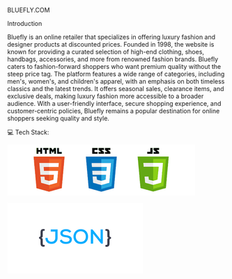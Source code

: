 BLUEFLY.COM

Introduction

Bluefly is an online retailer that specializes in offering luxury fashion and designer 
products at discounted prices. Founded in 1998, the website is known for providing a 
curated selection of high-end clothing, shoes, handbags, accessories, and more from 
renowned fashion brands. Bluefly caters to fashion-forward shoppers who want premium 
quality without the steep price tag. The platform features a wide range of categories, 
including men's, women's, and children's apparel, with an emphasis on both timeless 
classics and the latest trends. It offers seasonal sales, clearance items, and exclusive 
deals, making luxury fashion more accessible to a broader audience. With a user-friendly 
interface, secure shopping experience, and customer-centric policies, 
Bluefly remains a popular destination for online shoppers seeking quality and style.

💻 Tech Stack:

![src](./assets/html,css,js%20img.png)

![src](./assets/json%20server.png)
